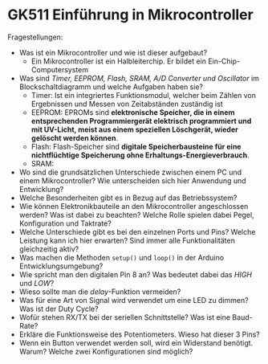 # GK511 Einführung in Mikrocontroller



Fragestellungen:

- Was ist ein Mikrocontroller und wie ist dieser aufgebaut?
  - Ein Mikrocontroller ist ein Halbleiterchip. Er bildet ein  Ein-Chip-Computersystem
- Was sind *Timer, EEPROM, Flash, SRAM, A/D Converter und Oscillator* im Blockschaltdiagramm und welche Aufgaben haben sie?
  - Timer: Ist ein integriertes Funktionsmodul, welcher beim Zählen von Ergebnissen und Messen von Zeitabständen zuständig ist
  - EEPROM:  EPROMs sind **elektronische Speicher, die in einem entsprechenden Programmiergerät elektrisch  programmiert und mit UV-Licht, meist aus einem speziellen Löschgerät,  wieder gelöscht werden können**.
  - Flash:  Flash-Speicher sind **digitale Speicherbausteine für eine nichtflüchtige Speicherung ohne Erhaltungs-Energieverbrauch**.
  - SRAM: 
- Wo sind die grundsätzlichen Unterschiede zwischen einem PC und einem Mikrocontroller? Wie unterscheiden sich hier Anwendung und Entwicklung?
- Welche Besonderheiten gibt es in Bezug auf das Betriebssystem?
- Wie können Elektronikbauteile an den Mikrocontroller angeschlossen  werden? Was ist dabei zu beachten? Welche Rolle spielen dabei Pegel,  Konfiguration und Taktrate?
- Welche Unterschiede gibt es bei den einzelnen Ports und Pins? Welche Leistung kann ich hier erwarten? Sind immer alle Funktionalitäten  gleichzeitig aktiv?
- Was machen die Methoden `setup()` und `loop()` in der Arduino Entwicklungsumgebung?
- Wie spricht man den digitalen Pin 8 an? Was bedeutet dabei das *HIGH* und *LOW*?
- Wieso sollte man die *delay*-Funktion vermeiden?
- Was für eine Art von Signal wird verwendet um eine LED zu dimmen? Was ist der Duty Cycle?
- Wofür stehen RX/TX bei der seriellen Schnittstelle? Was ist eine Baud-Rate?
- Erkläre die Funktionsweise des Potentiometers. Wieso hat dieser 3 Pins?
- Wenn ein Button verwendet werden soll, wird ein Widerstand benötigt. Warum? Welche zwei Konfigurationen sind möglich?